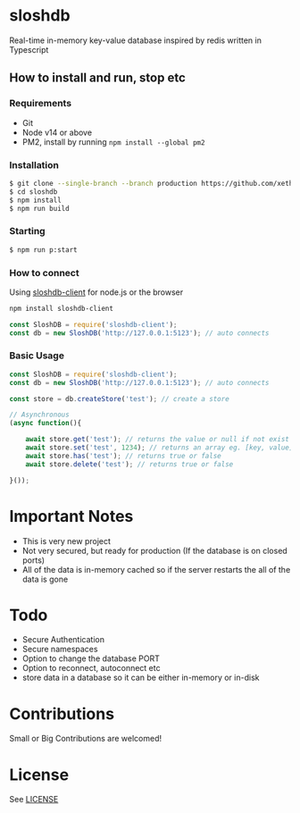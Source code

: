 # sloshdb
Real-time in-memory key-value database inspired by redis written in Typescript

## How to install and run, stop etc

### Requirements
- Git
- Node v14 or above
- PM2, install by running `npm install --global pm2`

### Installation
```sh
$ git clone --single-branch --branch production https://github.com/xetha-bot/sloshdb.git
$ cd sloshdb
$ npm install
$ npm run build
```

### Starting
```sh
$ npm run p:start
```


### How to connect
Using [sloshdb-client](https://github.com/xetha-bot/sloshdb-client) for node.js or the browser

```sh
npm install sloshdb-client
```

```js
const SloshDB = require('sloshdb-client');
const db = new SloshDB('http://127.0.0.1:5123'); // auto connects
```

### Basic Usage
```js
const SloshDB = require('sloshdb-client');
const db = new SloshDB('http://127.0.0.1:5123'); // auto connects

const store = db.createStore('test'); // create a store

// Asynchronous
(async function(){

    await store.get('test'); // returns the value or null if not exist
    await store.set('test', 1234); // returns an array eg. [key, value]
    await store.has('test'); // returns true or false
    await store.delete('test'); // returns true or false

}());

```

# Important Notes
- This is very new project
- Not very secured, but ready for production (If the database is on closed ports)
- All of the data is in-memory cached so if the server restarts the all of the data is gone

# Todo
- Secure Authentication
- Secure namespaces
- Option to change the database PORT
- Option to reconnect, autoconnect etc
- store data in a database so it can be either in-memory or in-disk

# Contributions 
Small or Big Contributions are welcomed!

# License
See [LICENSE](LICENSE)